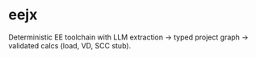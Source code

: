 # eejx
Deterministic EE toolchain with LLM extraction → typed project graph → validated calcs (load, VD, SCC stub).
